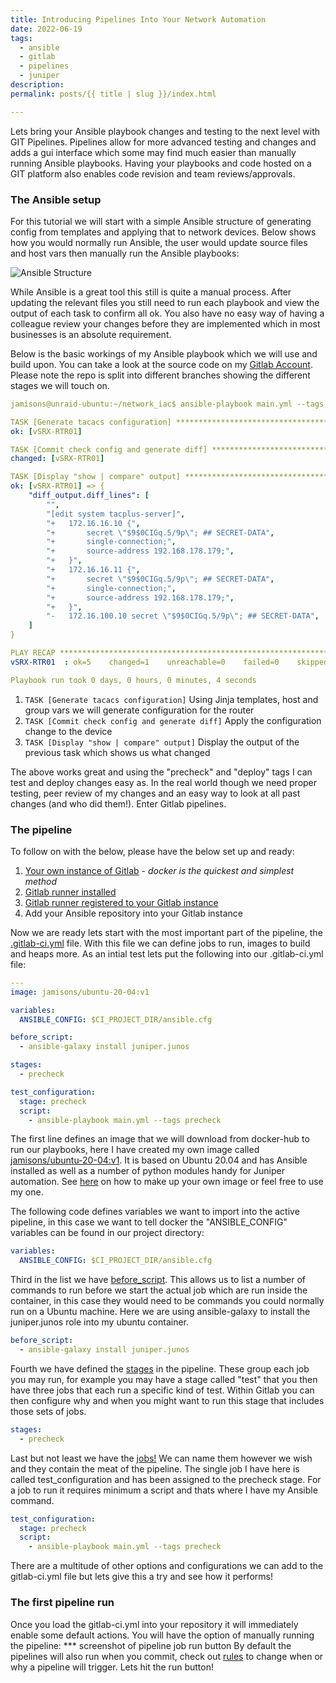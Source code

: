 ```yaml
---
title: Introducing Pipelines Into Your Network Automation
date: 2022-06-19
tags:
  - ansible
  - gitlab
  - pipelines
  - juniper
description: 
permalink: posts/{{ title | slug }}/index.html

---
```

Lets bring your Ansible playbook changes and testing to the next level with GIT Pipelines. Pipelines allow for more advanced testing and changes and adds a gui interface which some may find much easier than manually running Ansible playbooks. Having your playbooks and code hosted on a GIT platform also enables code revision and team reviews/approvals.

### The Ansible setup
For this tutorial we will start with a simple Ansible structure of generating config from templates and applying that to network devices. 
Below shows how you would normally run Ansible, the user would update source files and host vars then manually run the Ansible playbooks:

![Ansible Structure](/images/blog-post-stuff.png)

While Ansible is a great tool this still is quite a manual process. After updating the relevant files you still need to run each playbook and view the output of each task to confirm all ok. You also have no easy way of having a colleague review your changes before they are implemented which in most businesses is an absolute requirement. 

Below is the basic workings of my Ansible playbook which we will use and build upon. You can take a look at the source code on my [Gitlab Account](https://gitlab.com/jamsgrove/introducing-pipelines-into-your-network-automation/-/tree/Basic-Ansible). Please note the repo is split into different branches showing the different stages we will touch on.

```yaml
jamisons@unraid-ubuntu:~/network_iac$ ansible-playbook main.yml --tags precheck

TASK [Generate tacacs configuration] **************************************************************
ok: [vSRX-RTR01]

TASK [Commit check config and generate diff] ******************************************************
changed: [vSRX-RTR01]

TASK [Display "show | compare" output] ************************************************************
ok: [vSRX-RTR01] => {
    "diff_output.diff_lines": [
        "",
        "[edit system tacplus-server]",
        "+   172.16.16.10 {",
        "+       secret \"$9$0CIGq.5/9p\"; ## SECRET-DATA",
        "+       single-connection;",
        "+       source-address 192.168.178.179;",
        "+   }",
        "+   172.16.16.11 {",
        "+       secret \"$9$0CIGq.5/9p\"; ## SECRET-DATA",
        "+       single-connection;",
        "+       source-address 192.168.178.179;",
        "+   }",
        "-   172.16.100.10 secret \"$9$0CIGq.5/9p\"; ## SECRET-DATA",
    ]
}

PLAY RECAP ****************************************************************************************
vSRX-RTR01  : ok=5    changed=1    unreachable=0    failed=0    skipped=0    rescued=0    ignored=0   

Playbook run took 0 days, 0 hours, 0 minutes, 4 seconds
```

1. ```TASK [Generate tacacs configuration]``` Using Jinja templates, host and group vars we will generate configuration for the router
2. ```TASK [Commit check config and generate diff]``` Apply the configuration change to the device
3. ```TASK [Display "show | compare" output]``` Display the output of the previous task which shows us what changed

The above works great and using the "precheck" and "deploy" tags I can test and deploy changes easy as. In the real world though we need proper testing, peer review of my changes and an easy way to look at all past changes (and who did them!). Enter Gitlab pipelines.

### The pipeline



To follow on with the below, please have the below set up and ready:

1. [Your own instance of Gitlab](https://about.gitlab.com/install/) - <em>docker is the quickest and simplest method</em>
2. [Gitlab runner installed](https://docs.gitlab.com/runner/install/docker.html)
3. [Gitlab runner registered to your Gitlab instance](https://docs.gitlab.com/runner/register/)
4. Add your Ansible repository into your Gitlab instance

Now we are ready lets start with the most important part of the pipeline, the [.gitlab-ci.yml](https://docs.gitlab.com/ee/ci/quick_start/) file. With this file we can define jobs to run, images to build and heaps more. As an intial test lets put the following into our .gitlab-ci.yml file:
```yaml
---
image: jamisons/ubuntu-20-04:v1

variables:
  ANSIBLE_CONFIG: $CI_PROJECT_DIR/ansible.cfg

before_script:
  - ansible-galaxy install juniper.junos

stages:
  - precheck

test_configuration:
  stage: precheck
  script:
    - ansible-playbook main.yml --tags precheck
```
The first line defines an image that we will download from docker-hub to run our playbooks, here I have created my own image called [jamisons/ubuntu-20-04:v1](https://hub.docker.com/repository/docker/jamisons/ubuntu-20-04). It is based on Ubuntu 20.04 and has Ansible installed as well as a number of python modules handy for Juniper automation. See [here](https://docs.docker.com/docker-hub/) on how to make up your own image or feel free to use my one.

The following code defines variables we want to import into the active pipeline, in this case we want to tell docker the "ANSIBLE_CONFIG" variables can be found in our project directory:
```yaml
variables:
  ANSIBLE_CONFIG: $CI_PROJECT_DIR/ansible.cfg
```

Third in the list we have [before_script](https://docs.gitlab.com/ee/ci/yaml/#before_script). This allows us to list a number of commands to run before we start the actual job which are run inside the container, in this case they would need to be commands you could normally run on a Ubuntu machine. Here we are using ansible-galaxy to install the juniper.junos role into my ubuntu container.
```yaml
before_script:
  - ansible-galaxy install juniper.junos
```

Fourth we have defined the [stages](https://docs.gitlab.com/ee/ci/yaml/#stages) in the pipeline. These group each job you may run, for example you may have a stage called "test" that you then have three jobs that each run a specific kind of test. Within Gitlab you can then configure why and when you might want to run this stage that includes those sets of jobs.
```yaml
stages:
  - precheck
```

Last but not least we have the [jobs!](https://docs.gitlab.com/ee/ci/jobs/index.html) We can name them however we wish and they contain the meat of the pipeline. The single job I have here is called test_configuration and has been assigned to the precheck stage. For a job to run it requires minimum a script and thats where I have my Ansible command.
```yaml
test_configuration:
  stage: precheck
  script:
    - ansible-playbook main.yml --tags precheck
```
There are a multitude of other options and configurations we can add to the gitlab-ci.yml file but lets give this a try and see how it performs!

### The first pipeline run

Once you load the gitlab-ci.yml into your repository it will immediately enable some default actions. You will have the option of manually running the pipeline:
*** screenshot of pipeline job run button
By default the pipelines will also run when you commit, check out [rules](https://docs.gitlab.com/ee/ci/jobs/job_control.html#specify-when-jobs-run-with-rules) to change when or why a pipeline will trigger.
Lets hit the run button!
